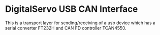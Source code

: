 # DigitalServo USB CAN Interface
This is a transport layer for sending/receiving of a usb device which has a serial converter FT232H and CAN FD controller TCAN4550.
